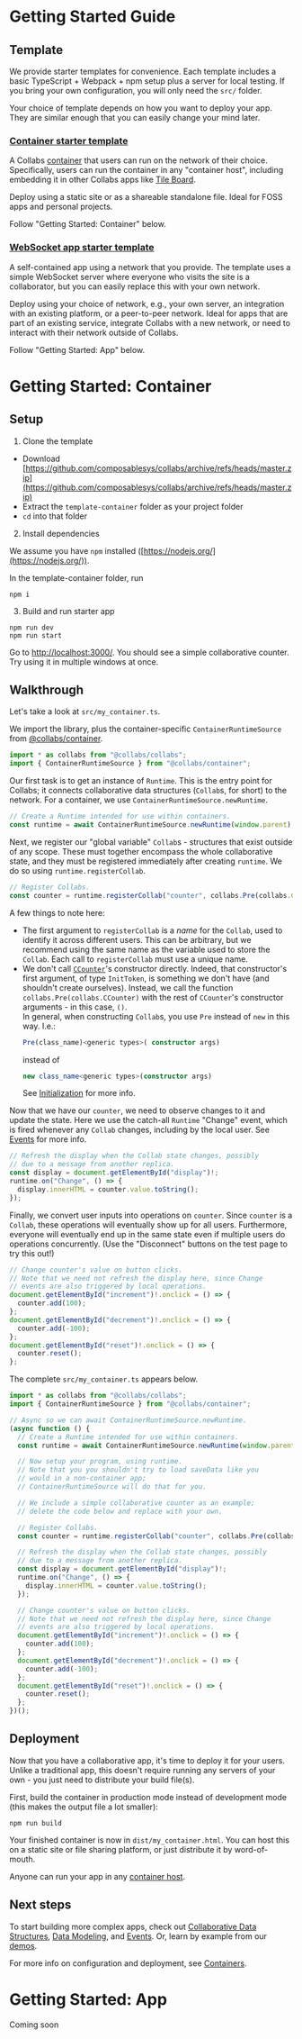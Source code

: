 # Getting Started Guide

## Template

We provide starter templates for convenience. Each template includes a basic TypeScript + Webpack + npm setup plus a server for local testing. If you bring your own configuration, you will only need the `src/` folder.

Your choice of template depends on how you want to deploy your app. They are similar enough that you can easily change your mind later.

### [Container starter template](https://github.com/composablesys/collabs/tree/master/template-container)

A Collabs [container](./containers.md) that users can run on the network of their choice. Specifically, users can run the container in any "container host", including embedding it in other Collabs apps like [Tile Board](https://github.com/composablesys/collabs/tree/master/demos/tile-board).

Deploy using a static site or as a shareable standalone file. Ideal for FOSS apps and personal projects.

Follow "Getting Started: Container" below.

### [WebSocket app starter template](https://github.com/composablesys/collabs/tree/master/template-app)

<!-- TODO: app to something else? (Use app for any program.) -->

A self-contained app using a network that you provide. The template uses a simple WebSocket server where everyone who visits the site is a collaborator, but you can easily replace this with your own network.

Deploy using your choice of network, e.g., your own server, an integration with an existing platform, or a peer-to-peer network. Ideal for apps that are part of an existing service, integrate Collabs with a new network, or need to interact with their network outside of Collabs.

Follow "Getting Started: App" below.

# Getting Started: Container

## Setup

1. Clone the template

- Download [https://github.com/composablesys/collabs/archive/refs/heads/master.zip](https://github.com/composablesys/collabs/archive/refs/heads/master.zip)
- Extract the `template-container` folder as your project folder
- `cd` into that folder

2. Install dependencies

We assume you have `npm` installed ([https://nodejs.org/](https://nodejs.org/)).

In the template-container folder, run

```
npm i
```

3. Build and run starter app

```
npm run dev
npm run start
```

Go to [http://localhost:3000/](http://localhost:3000/). You should see a simple collaborative counter. Try using it in multiple windows at once.

<!-- TODO: screenshot showing two windows. -->

## Walkthrough

Let's take a look at `src/my_container.ts`.

We import the library, plus the container-specific `ContainerRuntimeSource` from [@collabs/container](https://www.npmjs.com/package/@collabs/container).

```ts
import * as collabs from "@collabs/collabs";
import { ContainerRuntimeSource } from "@collabs/container";
```

<!-- TODO: async -->

Our first task is to get an instance of `Runtime`. This is the entry point for Collabs; it connects collaborative data structures (`Collab`s, for short) to the network. For a container, we use `ContainerRuntimeSource.newRuntime`.

```ts
// Create a Runtime intended for use within containers.
const runtime = await ContainerRuntimeSource.newRuntime(window.parent);
```

Next, we register our "global variable" `Collab`s - structures that exist outside of any scope. These must together encompass the whole collaborative state, and they must be registered immediately after creating `runtime`. We do so using `runtime.registerCollab`.

```ts
// Register Collabs.
const counter = runtime.registerCollab("counter", collabs.Pre(collabs.CCounter)());
```

A few things to note here:

- The first argument to `registerCollab` is a _name_ for the `Collab`, used to identify it across different users. This can be arbitrary, but we recommend using the same name as the variable used to store the `Collab`. Each call to `registerCollab` must use a unique name.
- We don't call [`CCounter`](./typedoc/classes/CCounter.html)'s constructor directly. Indeed, that constructor's first argument, of type `InitToken`, is something we don't have (and shouldn't create ourselves). Instead, we call the function `collabs.Pre(collabs.CCounter)` with the rest of `CCounter`'s constructor arguments - in this case, `()`.  
  In general, when constructing `Collab`s, you use `Pre` instead of `new` in this way. I.e.:
  ```ts
  Pre(class_name)<generic types>( constructor args)
  ```
  instead of
  ```ts
  new class_name<generic types>(constructor args)
  ```
  See [Initialization](./initialization.md) for more info.

Now that we have our `counter`, we need to observe changes to it and update the state. Here we use the catch-all `Runtime` "Change" event, which is fired whenever any `Collab` changes, including by the local user. See [Events](./events.md) for more info.

```ts
// Refresh the display when the Collab state changes, possibly
// due to a message from another replica.
const display = document.getElementById("display")!;
runtime.on("Change", () => {
  display.innerHTML = counter.value.toString();
});
```

Finally, we convert user inputs into operations on `counter`. Since `counter` is a `Collab`, these operations will eventually show up for all users. Furthermore, everyone will eventually end up in the same state even if multiple users do operations concurrently. (Use the "Disconnect" buttons on the test page to try this out!)

```ts
// Change counter's value on button clicks.
// Note that we need not refresh the display here, since Change
// events are also triggered by local operations.
document.getElementById("increment")!.onclick = () => {
  counter.add(100);
};
document.getElementById("decrement")!.onclick = () => {
  counter.add(-100);
};
document.getElementById("reset")!.onclick = () => {
  counter.reset();
};
```

The complete `src/my_container.ts` appears below.

```ts
import * as collabs from "@collabs/collabs";
import { ContainerRuntimeSource } from "@collabs/container";

// Async so we can await ContainerRuntimeSource.newRuntime.
(async function () {
  // Create a Runtime intended for use within containers.
  const runtime = await ContainerRuntimeSource.newRuntime(window.parent);

  // Now setup your program, using runtime.
  // Note that you you shouldn't try to load saveData like you
  // would in a non-container app;
  // ContainerRuntimeSource will do that for you.

  // We include a simple collaborative counter as an example;
  // delete the code below and replace with your own.

  // Register Collabs.
  const counter = runtime.registerCollab("counter", collabs.Pre(collabs.CCounter)());

  // Refresh the display when the Collab state changes, possibly
  // due to a message from another replica.
  const display = document.getElementById("display")!;
  runtime.on("Change", () => {
    display.innerHTML = counter.value.toString();
  });

  // Change counter's value on button clicks.
  // Note that we need not refresh the display here, since Change
  // events are also triggered by local operations.
  document.getElementById("increment")!.onclick = () => {
    counter.add(100);
  };
  document.getElementById("decrement")!.onclick = () => {
    counter.add(-100);
  };
  document.getElementById("reset")!.onclick = () => {
    counter.reset();
  };
})();
```

## Deployment

Now that you have a collaborative app, it's time to deploy it for your users. Unlike a traditional app, this doesn't require running any servers of your own - you just need to distribute your build file(s).

First, build the container in production mode instead of development mode (this makes the output file a lot smaller):

```
npm run build
```

Your finished container is now in `dist/my_container.html`. You can host this on a static site or file sharing platform, or just distribute it by word-of-mouth.

Anyone can run your app in any [container host](./containers.md).

<!-- TODO: example (run in our server/Matrix)? Also upload/download example. -->

## Next steps

To start building more complex apps, check out [Collaborative Data Structures](./types.md), [Data Modeling](./data_modeling.md), and [Events](./events.md). Or, learn by example from our [demos](https://github.com/composablesys/collabs/tree/master/demos).

For more info on configuration and deployment, see [Containers](./containers.md).

# Getting Started: App

Coming soon

<!-- TODO: deployment (which files and what to do with them). For app, link to writing your own BroadcastNetwork (e.g. integrating with your own service + accounts), plus desc of existing options (Matrix is the only practical one, then you can deploy it from a static site).

TODO: adding load/save to app; make sure container awaits load/save properly

TODO: Matrix app (as demo of switching out network), mention how you can then use Matrix API yourself? -->
